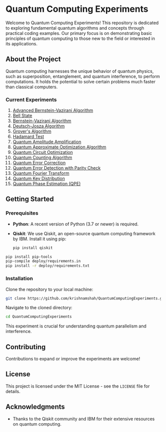 

# Quantum Computing Experiments

Welcome to Quantum Computing Experiments! This repository is dedicated to exploring fundamental quantum algorithms and concepts through practical coding examples. Our primary focus is on demonstrating basic principles of quantum computing to those new to the field or interested in its applications.

## About the Project

Quantum computing harnesses the unique behavior of quantum physics, such as superposition, entanglement, and quantum interference, to perform computations. It holds the potential to solve certain problems much faster than classical computers.

### Current Experiments

1. [Advanced Bernstein-Vazirani Algorithm](Advanced%20Bernstein-Vazirani%20Algorithm/)
2. [Bell State](Bell%20State/)
3. [Bernstein-Vazirani Algorithm](Bernstein-Vazirani%20Algorithm/)
4. [Deutsch-Josza Algorithm](Deutsch-Josza%20Algorithm/)
5. [Grover's Algorithm](Grover's%20Algorithm/)
6. [Hadamard Test](Hadamard%20Test/)
7. [Quantum Amplitude Amplification](Quantum%20Amplitude%20Amplification/)
8. [Quantum Approximate Optimization Algorithm](Quantum%20Approximate%20Optimization%20Algorithm/)
9. [Quantum Circuit Optimization](Quantum%20Circuit%20Optimization/)
10. [Quantum Counting Algorithm](Quantum%20Counting%20Algorithm/)
11. [Quantum Error Correction](Quantum%20Error%20Correction/)
12. [Quantum Error Detection with Parity Check](Quantum%20Error%20Detection%20with%20Parity%20Check/)
13. [Quantum Fourier Transform](Quantum%20Fourier%20Transform/)
14. [Quantum Key Distribution](Quantum%20Key%20Distribution/)
15. [Quantum Phase Estimation (QPE)](Quantum%20Phase%20Estimation%20(QPE)/)

## Getting Started

### Prerequisites

- **Python**: A recent version of Python (3.7 or newer) is required.
- **Qiskit**: We use Qiskit, an open-source quantum computing framework by IBM. Install it using pip:

  ```bash
  pip install qiskit
  ```

```bash
pip install pip-tools
pip-compile deploy/requirements.in
pip install -r deploy/requirements.txt
```  

### Installation

Clone the repository to your local machine:

```bash
git clone https://github.com/krishnamshah/QuantumComputingExperiments.git
```

Navigate to the cloned directory:

```bash
cd QuantumComputingExperiments
```

This experiment is crucial for understanding quantum parallelism and interference.

## Contributing
Contributions to expand or improve the experiments are welcome! 

## License
This project is licensed under the MIT License - see the `LICENSE` file for details.

## Acknowledgments
- Thanks to the Qiskit community and IBM for their extensive resources on quantum computing.
